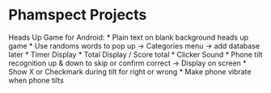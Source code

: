 # Phamspect Projects
 
Heads Up Game for Android: 
     * Plain text on blank background heads up game
     * Use randoms words to pop up -> Categories menu -> add database later
     * Timer Display
     * Total Display / Score total
     * Clicker Sound
     * Phone tilt recognition up & down to skip or confirm correct -> Display on screen
     * Show X or Checkmark during tilt for right or wrong
     * Make phone vibrate when phone tilts
